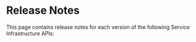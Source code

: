 #  Release Notes

This page contains release notes for each version of the following Service
Infrastructure APIs:

